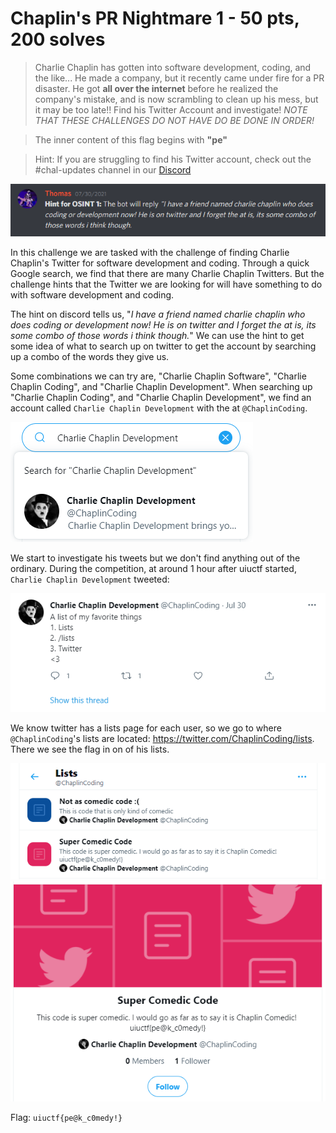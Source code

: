 # Chaplin's PR Nightmare 1 - 50 pts, 200 solves

> Charlie Chaplin has gotten into software development, coding, and the like... He made a company, but it recently came under fire for a PR disaster. He got  **all over the internet**  before he realized the company's mistake, and is now scrambling to clean up his mess, but it may be too late!! Find his Twitter Account and investigate!  _NOTE THAT THESE CHALLENGES DO NOT HAVE DO BE DONE IN ORDER!_

>The inner content of this flag begins with  **"pe"**

>Hint: If you are struggling to find his Twitter account, check out the #chal-updates channel in our [Discord](https://discord.gg/uiuctf)

![Hint](hint.png)

In this challenge we are tasked with the challenge of finding Charlie Chaplin's Twitter for software development and coding. Through a quick Google search, we find that there are many Charlie Chaplin Twitters. But the challenge hints that the Twitter we are looking for will have something to do with software development and coding.

The hint on discord tells us, "_I have a friend named charlie chaplin who does coding or development now! He is on twitter and I forget the at is, its some combo of those words i think though._" We can use the hint to get some idea of what to search up on twitter to get the account by searching up a combo of the words they give us. 

Some combinations we can try are, "Charlie Chaplin Software", "Charlie Chaplin Coding", and "Charlie Chaplin Development".  When searching up "Charlie Chaplin Coding", and "Charlie Chaplin Development", we find an account called `Charlie Chaplin Development` with the at `@ChaplinCoding`.

![@ChaplinCoding's Twitter](twitteraccount.png)

We start to investigate his tweets but we don't find anything out of the ordinary. During the competition, at around 1 hour after uiuctf started, `Charlie Chaplin Development` tweeted:

![@ChaplinCoding's Tweet](tweet.png)

We know twitter has a lists page for each user, so we go to where `@ChaplinCoding`'s lists are located: https://twitter.com/ChaplinCoding/lists. There we see the flag in on of his lists.

![@ChaplinCoding's lists](lists.png)
![Flag](flag.png)

Flag: `uiuctf{pe@k_c0medy!}`
